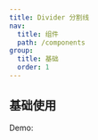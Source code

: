 ```yaml
---
title: Divider 分割线
nav:
  title: 组件
  path: /components
group:
  title: 基础
  order: 1
---
```


## 基础使用



Demo:
<code src="./demos/index.jsx" />
<API></API>